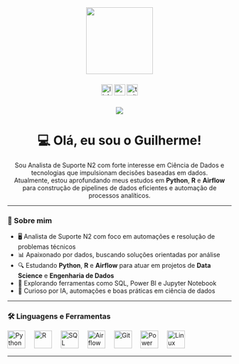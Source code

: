 <div align="center">
  <img height="150" src="https://media.giphy.com/media/M9gbBd9nbDrOTu1Mqx/giphy.gif"  />
</div>

###

<div align="center">
  <img src="https://img.shields.io/static/v1?message=LinkedIn&logo=linkedin&label=&color=0077B5&logoColor=white&labelColor=&style=for-the-badge" height="25" alt="linkedin logo"  />
  <img src="https://img.shields.io/static/v1?message=Youtube&logo=youtube&label=&color=FF0000&logoColor=white&labelColor=&style=for-the-badge" height="25" alt="youtube logo"  />
  <img src="https://img.shields.io/static/v1?message=Twitter&logo=twitter&label=&color=1DA1F2&logoColor=white&labelColor=&style=for-the-badge" height="25" alt="twitter logo"  />
</div>

###

<div align="center">
  <img src="https://visitor-badge.laobi.icu/badge?page_id=maurodesouza.maurodesouza&"  />
</div>

###

<h1 align="center">💻 Olá, eu sou o Guilherme!</h1>

<p align="center">
Sou Analista de Suporte N2 com forte interesse em Ciência de Dados e tecnologias que impulsionam decisões baseadas em dados.<br>
Atualmente, estou aprofundando meus estudos em <strong>Python</strong>, <strong>R</strong> e <strong>Airflow</strong> para construção de pipelines de dados eficientes e automação de processos analíticos.
</p>

---

<h3 align="left">🧠 Sobre mim</h3>

<ul>
  <li>🖥️ Analista de Suporte N2 com foco em automações e resolução de problemas técnicos</li>
  <li>📊 Apaixonado por dados, buscando soluções orientadas por análise</li>
  <li>🔍 Estudando <strong>Python</strong>, <strong>R</strong> e <strong>Airflow</strong> para atuar em projetos de <strong>Data Science</strong> e <strong>Engenharia de Dados</strong></li>
  <li>🚀 Explorando ferramentas como SQL, Power BI e Jupyter Notebook</li>
  <li>🧪 Curioso por IA, automações e boas práticas em ciência de dados</li>
</ul>

---

<h3 align="left">🛠 Linguagens e Ferramentas</h3>

<div align="left">
  <img src="https://cdn.jsdelivr.net/gh/devicons/devicon/icons/python/python-original.svg" height="40" alt="Python" />
  <img width="12" />
  <img src="https://www.r-project.org/logo/Rlogo.svg" height="40" alt="R" />
  <img width="12" />
  <img src="https://cdn.jsdelivr.net/gh/devicons/devicon/icons/mysql/mysql-original.svg" height="40" alt="SQL" />
  <img width="12" />
  <img src="https://seeklogo.com/images/A/apache-airflow-logo-1DEAA6B5A0-seeklogo.com.png" height="40" alt="Airflow" />
  <img width="12" />
  <img src="https://cdn.jsdelivr.net/gh/devicons/devicon/icons/git/git-original.svg" height="40" alt="Git" />
  <img width="12" />
  <img src="https://upload.wikimedia.org/wikipedia/commons/c/cf/Microsoft_Power_BI_Logo.svg" height="40" alt="Power BI" />
  <img width="12" />
  <img src="https://cdn.jsdelivr.net/gh/devicons/devicon/icons/linux/linux-original.svg" height="40" alt="Linux" />
</div>

---

###
